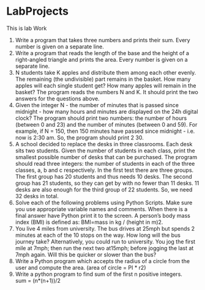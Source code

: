 # LabProjects
This is lab Work

1.	Write a program that takes three numbers and prints their sum. Every number is given on a separate line. 
2.	Write a program that reads the length of the base and the height of a right-angled triangle and prints the area. Every number is given on a separate line. 
3.	N students take K apples and distribute them among each other evenly. The remaining (the undivisible) part remains in the basket. How many apples will each single student get? How many apples will remain in the basket? The program reads the numbers N and K. It should print the two answers for the questions above. 
4.	Given the integer N - the number of minutes that is passed since midnight - how many hours and minutes are displayed on the 24h digital clock? 
The program should print two numbers: the number of hours (between 0 and 23) and the number of minutes (between 0 and 59). 
For example, if N = 150, then 150 minutes have passed since midnight - i.e. now is 2:30 am. So, the program should print 2 30. 
5.	A school decided to replace the desks in three classrooms. Each desk sits two students. Given the number of students in each class, print the smallest possible number of desks that can be purchased. 
The program should read three integers: the number of students in each of the three classes, a, b and c respectively. 
In the first test there are three groups. The first group has 20 students and thus needs 10 desks. The second group has 21 students, so they can get by with no fewer than 11 desks. 11 desks are also enough for the third group of 22 students. So, we need 32 desks in total.  
6.	Solve each of the following problems using Python Scripts. Make sure you use appropriate variable names and comments. When there is a final answer have Python print it to the screen. 
 A person’s body mass index (BMI) is defined as: BMI=mass in kg / (height in m)2. 
7.	You live 4 miles from university. The bus drives at 25mph but spends 2 minutes at each of the 10 stops on the way. How long will the bus journey take? Alternatively, you could run to university. You jog the first mile at 7mph; then run the next two at15mph; before jogging the last at 7mph again. Will this be quicker or slower than the bus? 
8.	Write a Python program which accepts the radius of a circle from the user and compute the area. (area of circle = PI * r2) 
9.	Write a python program to find sum of the first n positive integers.  
sum = (n*(n+1))/2 
